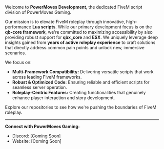 Welcome to **PowerMoves Development**, the dedicated FiveM script division of PowerMoves Gaming.

Our mission is to elevate FiveM roleplay through innovative, high-performance **Lua scripts**. While our primary development focus is on the **qb-core framework**, we're committed to maximizing accessibility by also providing robust support for **qbx_core** and **ESX**. We uniquely leverage deep insights gained from **years of active roleplay experience** to craft solutions that directly address common pain points and unlock new, immersive scenarios.

We focus on:
* **Multi-Framework Compatibility:** Delivering versatile scripts that work across leading FiveM frameworks.
* **Robust & Optimized Code:** Ensuring reliable and efficient scripts for seamless server operation.
* **Roleplay-Centric Features:** Creating functionalities that genuinely enhance player interaction and story development.

Explore our repositories to see how we're pushing the boundaries of FiveM roleplay.

---

**Connect with PowerMoves Gaming:**
* Discord: [Coming Soon]
* Website: [Coming Soon]
